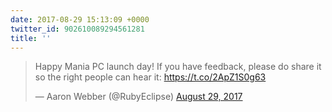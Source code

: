 ```yaml
---
date: 2017-08-29 15:13:09 +0000
twitter_id: 902610089294561281
title: ''
---
```


<blockquote class="twitter-tweet"><p lang="en" dir="ltr">Happy Mania PC launch day! If you have feedback, please do share it so the right people can hear it: <a href="https://t.co/2ApZ1S0g63">https://t.co/2ApZ1S0g63</a></p>&mdash; Aaron Webber (@RubyEclipse) <a href="https://twitter.com/RubyEclipse/status/902607350866911232?ref_src=twsrc%5Etfw">August 29, 2017</a></blockquote>
<script async src="https://platform.twitter.com/widgets.js" charset="utf-8"></script>

